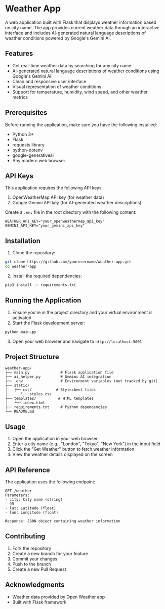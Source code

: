 # Weather App

A web application built with Flask that displays weather information based on city name. The app provides current weather data through an interactive interface and includes AI-generated natural language descriptions of weather conditions powered by Google's Gemini AI.

## Features

- Get real-time weather data by searching for any city name
- AI-generated natural language descriptions of weather conditions using Google's Gemini AI
- Clean and responsive user interface
- Visual representation of weather conditions
- Support for temperature, humidity, wind speed, and other weather metrics

## Prerequisites

Before running the application, make sure you have the following installed:
- Python 3+
- Flask
- requests library
- python-dotenv
- google-generativeai
- Any modern web browser

## API Keys

This application requires the following API keys:
1. OpenWeatherMap API key (for weather data)
2. Google Gemini API key (for AI-generated weather descriptions)

Create a `.env` file in the root directory with the following content:
```
WEATHER_API_KEY="your_openweathermap_api_key"
GEMINI_API_KEY="your_gemini_api_key"
```

## Installation

1. Clone the repository:
```bash
git clone https://github.com/yourusername/weather-app.git
cd weather-app
```

2. Install the required dependencies:
```bash
pip3 install -r requirements.txt
```

## Running the Application

1. Ensure you're in the project directory and your virtual environment is activated
2. Start the Flask development server:
```bash
python main.py
```
3. Open your web browser and navigate to `http://localhost:5001`

## Project Structure

```
weather-app/
├── main.py              # Flask application file
├── ai_helper.py         # Gemini AI integration
├── .env                 # Environment variables (not tracked by git)
├── static/
│   ├── css/           # Stylesheet files
│      └── styles.css
├── templates/          # HTML templates
│   └── index.html
├── requirements.txt     # Python dependencies
└── README.md
```

## Usage

1. Open the application in your web browser
2. Enter a city name (e.g., "London", "Tokyo", "New York") in the input field
3. Click the "Get Weather" button to fetch weather information
4. View the weather details displayed on the screen

## API Reference

The application uses the following endpoint:

```
GET /weather
Parameters:
- city: City name (string)
  OR
- lat: Latitude (float)
- lon: Longitude (float)

Response: JSON object containing weather information
```

## Contributing

1. Fork the repository
2. Create a new branch for your feature
3. Commit your changes
4. Push to the branch
5. Create a new Pull Request


## Acknowledgments

- Weather data provided by Open Weather app
- Built with Flask framework